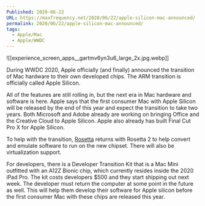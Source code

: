 ```yaml
---
Published: 2020-06-22
URL: https://maxfrequency.net/2020/06/22/apple-silicon-mac-announced/
permalink: 2020/06/22/apple-silicon-mac-announced/
tags:
  - Apple/Mac
  - Apple/WWDC
---
```

![[experience_screen_apps__gartmv6yn3u6_large_2x.jpg.webp]]

During WWDC 2020, Apple officially (and finally) announced the transition of Mac hardware to their own developed chips. The ARM transition is officially called Apple Silicon.

All of the features are still rolling in, but the next era in Mac hardware and software is here. Apple says that the first consumer Mac with Apple Silicon will be released by the end of this year and expect the transition to take two years. Both Microsoft and Adobe already are working on bringing Office and the Creative Cloud to Apple Silicon. Apple also already has built Final Cut Pro X for Apple Silicon.

To help with the transition, [Rosetta](https://en.wikipedia.org/wiki/Rosetta_(software)) returns with Rosetta 2 to help convert and emulate software to run on the new chipset. There will also be virtualization support.

For developers, there is a Developer Transition Kit that is a Mac Mini outfitted with an A12Z Bionic chip, which currently resides inside the 2020 iPad Pro. The kit costs developers $500 and they start shipping out next week. The developer must return the computer at some point in the future as well. This will help them develop their software for Apple silicon before the first consumer Mac with these chips are released this year.